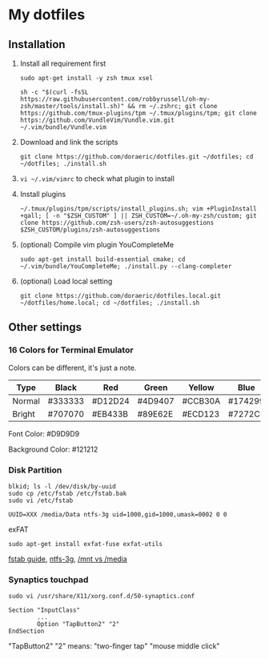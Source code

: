 # My dotfiles
## Installation
1. Install all requirement first

   `sudo apt-get install -y zsh tmux xsel`

   `sh -c "$(curl -fsSL https://raw.githubusercontent.com/robbyrussell/oh-my-zsh/master/tools/install.sh)" && rm ~/.zshrc; git clone https://github.com/tmux-plugins/tpm ~/.tmux/plugins/tpm; git clone https://github.com/VundleVim/Vundle.vim.git ~/.vim/bundle/Vundle.vim`

2. Download and link the scripts

   `git clone https://github.com/doraeric/dotfiles.git ~/dotfiles; cd ~/dotfiles; ./install.sh`

3. `vi ~/.vim/vimrc` to check what plugin to install

4. Install plugins

   `~/.tmux/plugins/tpm/scripts/install_plugins.sh; vim +PluginInstall +qall; [ -n "$ZSH_CUSTOM" ] || ZSH_CUSTOM=~/.oh-my-zsh/custom; git clone https://github.com/zsh-users/zsh-autosuggestions $ZSH_CUSTOM/plugins/zsh-autosuggestions`

5. (optional) Compile vim plugin YouCompleteMe

   `sudo apt-get install build-essential cmake; cd ~/.vim/bundle/YouCompleteMe; ./install.py --clang-completer`

6. (optional) Load local setting

   `git clone https://github.com/doraeric/dotfiles.local.git ~/dotfiles/home.local; cd ~/dotfiles; ./install.sh`

## Other settings
### 16 Colors for Terminal Emulator
Colors can be different, it's just a note.

|Type  |Black  |Red    |Green  |Yellow |Blue   |Magenta|Cyan   |White  |
|-     |-      |-      |-      |-      |-      |-      |-      |-      |
|Normal|#333333|#D12D24|#4D9407|#CCB30A|#174299|#AD5799|#33BBC8|#BBBBBB|
|Bright|#707070|#EB433B|#89E62E|#ECD123|#7272CF|#C76BB1|#14F0F0|#FFFFFF|

Font Color: #D9D9D9

Background Color: #121212

### Disk Partition
```
blkid; ls -l /dev/disk/by-uuid
sudo cp /etc/fstab /etc/fstab.bak
sudo vi /etc/fstab
```
`UUID=XXX /media/Data ntfs-3g uid=1000,gid=1000,umask=0002 0 0`

exFAT

`sudo apt-get install exfat-fuse exfat-utils`

[fstab guide](http://www.linuxstall.com/fstab/),
[ntfs-3g](https://wiki.archlinux.org/index.php/NTFS-3G#Configuring),
[/mnt vs /media](https://askubuntu.com/questions/22215/why-have-both-mnt-and-media)

### Synaptics touchpad
`sudo vi /usr/share/X11/xorg.conf.d/50-synaptics.conf`
```
Section "InputClass"
        ...
        Option "TapButton2" "2"
EndSection
```
"TapButton2" "2" means: "two-finger tap" "mouse middle click"
